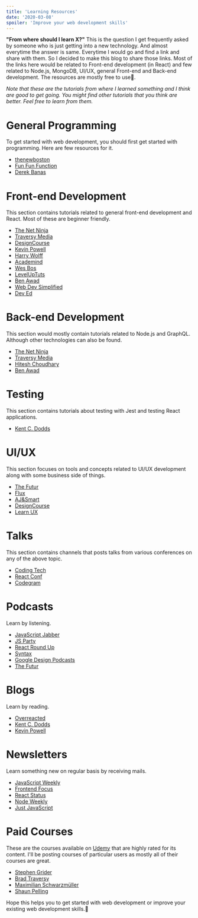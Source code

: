 ```yaml
---
title: 'Learning Resources'
date: '2020-03-08'
spoiler: 'Improve your web development skills'
---
```


**"From where should I learn X?"** This is the question I get frequently asked by someone who is just getting into a new technology. And almost everytime the answer is same. Everytime I would go and find a link and share with them. So I decided to make this blog to share those links. Most of the links here would be related to Front-end development (in React) and few related to Node.js, MongoDB, UI/UX, general Front-end and Back-end development. The resources are mostly free to use🎉.

_Note that these are the tutorials from where I learned something and I think are good to get going. You might find other tutorials that you think are better. Feel free to learn from them._

# General Programming

To get started with web development, you should first get started with programming. Here are few resources for it.

-   [thenewboston](https://www.youtube.com/user/thenewboston)
-   [Fun Fun Function](https://www.youtube.com/channel/UCO1cgjhGzsSYb1rsB4bFe4Q)
-   [Derek Banas](https://www.youtube.com/user/derekbanas)

# Front-end Development

This section contains tutorials related to general front-end development and React. Most of these are beginner friendly.

-   [The Net Ninja](https://www.youtube.com/channel/UCW5YeuERMmlnqo4oq8vwUpg)
-   [Traversy Media](https://www.youtube.com/user/TechGuyWeb)
-   [DesignCourse](https://www.youtube.com/user/DesignCourse)
-   [Kevin Powell](https://www.youtube.com/user/KepowOb)
-   [Harry Wolff](https://www.youtube.com/user/hswolff)
-   [Academind](https://www.youtube.com/channel/UCSJbGtTlrDami-tDGPUV9-w)
-   [Wes Bos](https://www.youtube.com/user/wesbos)
-   [LevelUpTuts](https://www.youtube.com/user/LevelUpTuts)
-   [Ben Awad](https://www.youtube.com/user/99baddawg)
-   [Web Dev Simplified](https://www.youtube.com/channel/UCFbNIlppjAuEX4znoulh0Cw)
-   [Dev Ed](https://www.youtube.com/channel/UClb90NQQcskPUGDIXsQEz5Q)

# Back-end Development

This section would mostly contain tutorials related to Node.js and GraphQL. Although other technologies can also be found.

-   [The Net Ninja](https://www.youtube.com/channel/UCW5YeuERMmlnqo4oq8vwUpg)
-   [Traversy Media](https://www.youtube.com/user/TechGuyWeb)
-   [Hitesh Choudhary](https://www.youtube.com/user/hiteshitube)
-   [Ben Awad](https://www.youtube.com/user/99baddawg)

# Testing

This section contains tutorials about testing with Jest and testing React applications.

-   [Kent C. Dodds](https://www.youtube.com/user/kentdoddsfamily)

# UI/UX

This section focuses on tools and concepts related to UI/UX development along with some business side of things.

-   [The Futur](https://www.youtube.com/user/TheSkoolRocks)
-   [Flux](https://www.youtube.com/channel/UCN7dywl5wDxTu1RM3eJ_h9Q)
-   [AJ&Smart](https://www.youtube.com/channel/UCeB_OpLspKJGiKv1CYkWFFw)
-   [DesignCourse](https://www.youtube.com/user/DesignCourse)
-   [Learn UX](https://learnux.io)

# Talks

This section contains channels that posts talks from various conferences on any of the above topic.

-   [Coding Tech](https://www.youtube.com/channel/UCtxCXg-UvSnTKPOzLH4wJaQ)
-   [React Conf](https://www.youtube.com/channel/UCz5vTaEhvh7dOHEyd1efcaQ)
-   [Codegram](https://www.youtube.com/channel/UCwoOpKfkyCQHW562hXXQAGg)

# Podcasts

Learn by listening.

-   [JavaScript Jabber](https://devchat.tv/js-jabber)
-   [JS Party](https://changelog.com/jsparty)
-   [React Round Up](https://devchat.tv/react-round-up)
-   [Syntax](https://syntax.fm)
-   [Google Design Podcasts](https://design.google/library/podcasts)
-   [The Futur](https://thefutur.com/podcast)

# Blogs

Learn by reading.

-   [Overreacted](https://overreacted.io)
-   [Kent C. Dodds](https://kentcdodds.com)
-   [Kevin Powell](https://www.kevinpowell.co/articles)

# Newsletters

Learn something new on regular basis by receiving mails.

-   [JavaScript Weekly](https://javascriptweekly.com)
-   [Frontend Focus](https://frontendfoc.us)
-   [React Status](https://react.statuscode.com)
-   [Node Weekly](https://nodeweekly.com)
-   [Just JavaScript](https://justjavascript.com)

# Paid Courses

These are the courses available on [Udemy](https://www.udemy.com) that are highly rated for its content. I'll be posting courses of particular users as mostly all of their courses are great.

-   [Stephen Grider](https://www.udemy.com/user/sgslo)
-   [Brad Traversy](https://www.udemy.com/user/brad-traversy)
-   [Maximilian Schwarzmüller](https://www.udemy.com/user/maximilian-schwarzmuller)
-   [Shaun Pelling](https://www.udemy.com/user/47fd83f6-5e4a-4e87-a0f0-519ac51f91b6)

Hope this helps you to get started with web development or improve your existing web development skills.🙂
